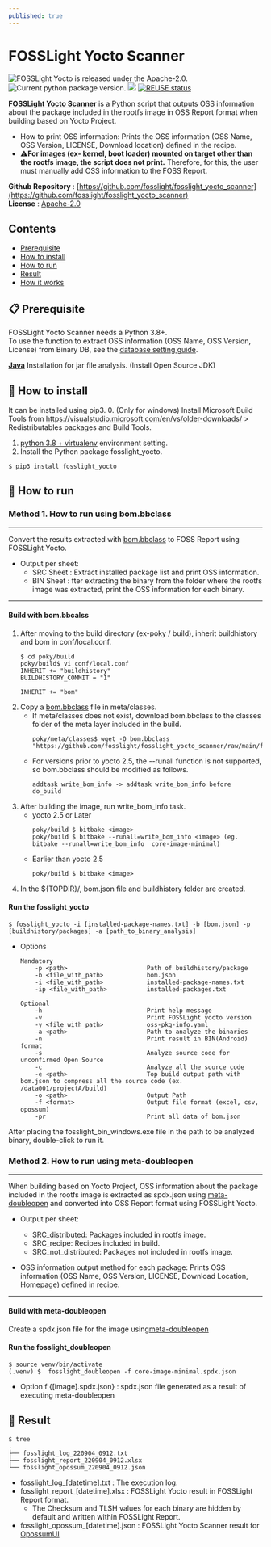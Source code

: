 ```yaml
---
published: true
---
```

# FOSSLight Yocto Scanner

<img src="https://img.shields.io/pypi/l/fosslight_yocto" alt="FOSSLight Yocto is released under the Apache-2.0." /> <img src="https://img.shields.io/pypi/v/fosslight_yocto" alt="Current python package version." /> <img src="https://img.shields.io/pypi/pyversions/fosslight_yocto" /> [![REUSE status](https://api.reuse.software/badge/github.com/fosslight/fosslight_yocto_scanner)](https://api.reuse.software/info/github.com/fosslight/fosslight_yocto_scanner)

[**FOSSLight Yocto Scanner**](https://github.com/fosslight/fosslight_yocto_scanner) is a Python script that outputs OSS information about the package included in the rootfs image in OSS Report format when building based on Yocto Project.
- How to print OSS information: Prints the OSS information (OSS Name, OSS Version, LICENSE, Download location) defined in the recipe.
- ⚠️**For images (ex- kernel, boot loader) mounted on target other than the rootfs image, the script does not print.** Therefore, for this, the user must manually add OSS information to the FOSS Report.  
   
**Github Repository** : [https://github.com/fosslight/fosslight_yocto_scanner](https://github.com/fosslight/fosslight_yocto_scanner)    
**License** : [Apache-2.0](https://github.com/fosslight/fosslight_yocto_scanner/blob/main/LICENSE)

## Contents
- [Prerequisite](#-prerequisite)
- [How to install](#-how-to-install)
- [How to run](#-how-to-run)
- [Result](#-result)
- [How it works](#-how-it-works)


## 📋 Prerequisite
FOSSLight Yocto Scanner needs a Python 3.8+.    
To use the function to extract OSS information (OSS Name, OSS Version, License) from Binary DB, see the [database setting guide](etc/binary_db.md).

[**Java**](https://openjdk.java.net/) Installation for jar file analysis. (Install Open Source JDK)     

## 🎉 How to install
It can be installed using pip3. 
0. (Only for windows) Install Microsoft Build Tools from https://visualstudio.microsoft.com/en/vs/older-downloads/ > Redistributables packages and Build Tools.
1. [python 3.8 + virtualenv](etc/guide_virtualenv.md) environment setting.
2. Install the Python package fosslight_yocto.
```
$ pip3 install fosslight_yocto
```

## 🚀 How to run
### Method 1. How to run using bom.bbclass

---
Convert the results extracted with [bom.bbclass](https://github.com/fosslight/fosslight_yocto_scanner/blob/main/files_for_preparation/bom.bbclass) to FOSS Report using FOSSLight Yocto.
- Output per sheet:
    - SRC Sheet : Extract installed package list and print OSS information.
    - BIN Sheet : fter extracting the binary from the folder where the rootfs image was extracted, print the OSS information for each binary.

---

#### Build with bom.bbcalss
1. After moving to the build directory (ex-poky / build), inherit buildhistory and bom in conf/local.conf.
    ```
    $ cd poky/build
    poky/build$ vi conf/local.conf
    INHERIT += "buildhistory"
    BUILDHISTORY_COMMIT = "1"
    
    INHERIT += "bom"
    ```
2. Copy a [bom.bbclass](https://github.com/fosslight/fosslight_yocto_scanner/blob/main/files_for_preparation/bom.bbclass) file in meta/classes.
    - If meta/classes does not exist, download bom.bbclass to the classes folder of the meta layer included in the build.
        ```
        poky/meta/classes$ wget -O bom.bbclass "https://github.com/fosslight/fosslight_yocto_scanner/raw/main/files_for_preparation/bom.bbclass"
        ```
    - For versions prior to yocto 2.5, the --runall function is not supported, so bom.bbclass should be modified as follows.
        ```
        addtask write_bom_info -> addtask write_bom_info before do_build
        ```
3. After building the image, run write_bom_info task.
    - yocto 2.5 or Later 
        ```
        poky/build $ bitbake <image>
        poky/build $ bitbake --runall=write_bom_info <image> (eg. bitbake --runall=write_bom_info  core-image-minimal)
        ```
    - Earlier than yocto 2.5
        ```
        poky/build $ bitbake <image>
        ```
4. In the ${TOPDIR}/, bom.json file and buildhistory folder are created.

#### Run the fosslight_yocto
```
$ fosslight_yocto -i [installed-package-names.txt] -b [bom.json] -p [buildhistory/packages] -a [path_to_binary_analysis]
```

- Options
    ```
    Mandatory
        -p <path>                      Path of buildhistory/package
        -b <file_with_path>            bom.json
        -i <file_with_path>            installed-package-names.txt
        -ip <file_with_path>           installed-packages.txt

    Optional
        -h                             Print help message
        -v                             Print FOSSLight yocto version
        -y <file_with_path>            oss-pkg-info.yaml
        -a <path>                      Path to analyze the binaries
        -n                             Print result in BIN(Android) format        
        -s                             Analyze source code for unconfirmed Open Source
        -c                             Analyze all the source code
        -e <path>                      Top build output path with bom.json to compress all the source code (ex. /data001/projectA/build)
        -o <path>                      Output Path
        -f <format>                    Output file format (excel, csv, opossum)
        -pr                            Print all data of bom.json
    ``` 
After placing the fosslight_bin_windows.exe file in the path to be analyzed binary, double-click to run it.

### Method 2. How to run using meta-doubleopen

---
When building based on Yocto Project, OSS information about the package included in the rootfs image is extracted as spdx.json using [meta-doubleopen](https://github.com/doubleopen-project/meta-doubleopen) and converted into OSS Report format using FOSSLight Yocto.
- Output per sheet:
    - SRC_distributed: Packages included in rootfs image.
    - SRC_recipe: Recipes included in build.
    - SRC_not_distributed: Packages not included in rootfs image.

- OSS information output method for each package: Prints OSS information (OSS Name, OSS Version, LICENSE, Download Location, Homepage) defined in recipe.

---

#### Build with meta-doubleopen
Create a spdx.json file for the image using[meta-doubleopen](https://github.com/doubleopen-project/meta-doubleopen)


#### Run the fosslight_doubleopen
```
$ source venv/bin/activate
(.venv) $  fosslight_doubleopen -f core-image-minimal.spdx.json
```

- Option f {[image].spdx.json} : spdx.json file generated as a result of executing meta-doubleopen

## 📁 Result

```
$ tree
.
├── fosslight_log_220904_0912.txt
├── fosslight_report_220904_0912.xlsx
└── fosslight_opossum_220904_0912.json

```
- fosslight_log_[datetime].txt : The execution log.
- fosslight_report_[datetime].xlsx : FOSSLight Yocto result in FOSSLight Report format.    
   - The Checksum and TLSH values for each binary are hidden by default and written within FOSSLight Report.    
- fosslight_opossum_[datetime].json : FOSSLight Yocto Scanner result for [OpossumUI](https://github.com/opossum-tool/OpossumUI)

